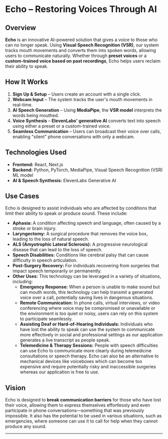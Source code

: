 # Echo – Restoring Voices Through AI  

## Overview  
**Echo** is an innovative AI-powered solution that gives a voice to those who can no longer speak. Using **Visual Speech Recognition (VSR)**, our system tracks mouth movements and converts them into spoken words, allowing users to communicate naturally. Whether through **preset voices** or a **custom-trained voice based on past recordings**, Echo helps users reclaim their ability to speak.  

## How It Works  
1. **Sign Up & Setup** – Users create an account with a single click.  
2. **Webcam Input** – The system tracks the user's mouth movements in real-time.  
3. **AI Speech Generation** – Using **MediaPipe**, the **VSR model** interprets the words being mouthed.  
4. **Voice Synthesis** – **ElevenLabs' generative AI** converts text into speech using either a preset or a custom-trained voice.  
5. **Seamless Communication** – Users can broadcast their voice over calls, enabling "silent" phone conversations with only a webcam.  

## Technologies Used  
- **Frontend:** React, Next.js  
- **Backend:** Python, PyTorch, MediaPipe, Visual Speech Recognition (VSR) ML model
- **AI & Speech Synthesis:** ElevenLabs Generative AI  

## Use Cases  
Echo is designed to assist individuals who are affected by conditions that limit their ability to speak or produce sound. These include:  
- **Aphasia:** A condition affecting speech and language, often caused by a stroke or brain injury.  
- **Laryngectomy:** A surgical procedure that removes the voice box, leading to the loss of natural speech.  
- **ALS (Amyotrophic Lateral Sclerosis):** A progressive neurological disease that can lead to the loss of speech.  
- **Speech Disabilities:** Conditions like cerebral palsy that can cause difficulty in speech articulation.  
- **Post-Surgery Recovery:** For individuals recovering from surgeries that impact speech temporarily or permanently.  
- **Other Uses:** This technology can be leveraged in a variety of situations, including:
   - **Emergency Response:** When a person is unable to make sound but can mouth words, this technology can help transmit a generated voice over a call, potentially saving lives in dangerous situations.
   - **Remote Communication:** In phone calls, virtual interviews, or video conferencing where voice may be compromised or unavailable or the environment is too quiet or noisy, users can rely on this system to participate seamlessly.  
   - **Assisting Deaf or Hard-of-Hearing Individuals:** Individuals who have lost the ability to speak can use the system to communicate more effectively in social and professional settings as our application generates a live transcript as people speak.  
   - **Telemedicine & Therapy Sessions:** People with speech difficulties can use Echo to communicate more clearly during telemedicine consultations or speech therapy. Echo can also be an alternative to mechanical devices like voiceboxes which can become too expensive and require potentially risky and inaccessible surgeries whereas our application is free to use. 

## Vision  
Echo is designed to **break communication barriers** for those who have lost their voice, allowing them to express themselves effortlessly and even participate in phone conversations—something that was previously impossible. It also has the potential to be used in various situations, such as emergencies, where someone can use it to call for help when they cannot produce any sound.  

---
